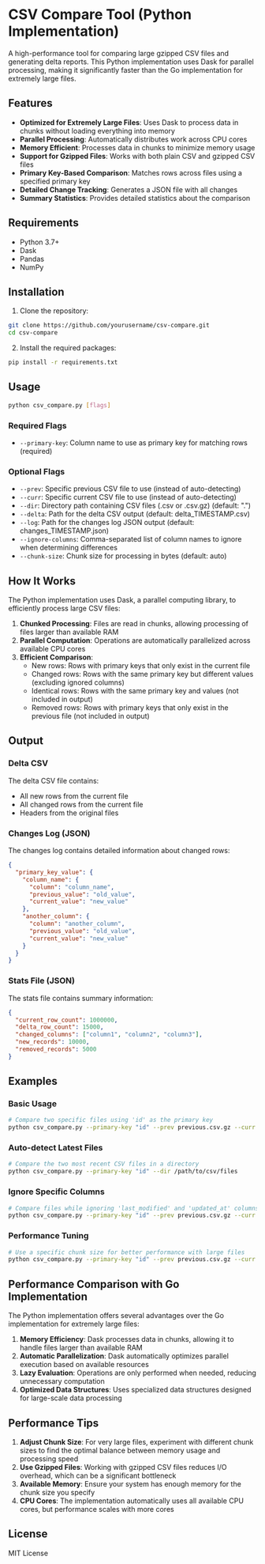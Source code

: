 # CSV Compare Tool (Python Implementation)

A high-performance tool for comparing large gzipped CSV files and generating delta reports. This Python implementation uses Dask for parallel processing, making it significantly faster than the Go implementation for extremely large files.

## Features

- **Optimized for Extremely Large Files**: Uses Dask to process data in chunks without loading everything into memory
- **Parallel Processing**: Automatically distributes work across CPU cores
- **Memory Efficient**: Processes data in chunks to minimize memory usage
- **Support for Gzipped Files**: Works with both plain CSV and gzipped CSV files
- **Primary Key-Based Comparison**: Matches rows across files using a specified primary key
- **Detailed Change Tracking**: Generates a JSON file with all changes
- **Summary Statistics**: Provides detailed statistics about the comparison

## Requirements

- Python 3.7+
- Dask
- Pandas
- NumPy

## Installation

1. Clone the repository:
```bash
git clone https://github.com/yourusername/csv-compare.git
cd csv-compare
```

2. Install the required packages:
```bash
pip install -r requirements.txt
```

## Usage

```bash
python csv_compare.py [flags]
```

### Required Flags

- `--primary-key`: Column name to use as primary key for matching rows (required)

### Optional Flags

- `--prev`: Specific previous CSV file to use (instead of auto-detecting)
- `--curr`: Specific current CSV file to use (instead of auto-detecting)
- `--dir`: Directory path containing CSV files (.csv or .csv.gz) (default: ".")
- `--delta`: Path for the delta CSV output (default: delta_TIMESTAMP.csv)
- `--log`: Path for the changes log JSON output (default: changes_TIMESTAMP.json)
- `--ignore-columns`: Comma-separated list of column names to ignore when determining differences
- `--chunk-size`: Chunk size for processing in bytes (default: auto)

## How It Works

The Python implementation uses Dask, a parallel computing library, to efficiently process large CSV files:

1. **Chunked Processing**: Files are read in chunks, allowing processing of files larger than available RAM
2. **Parallel Computation**: Operations are automatically parallelized across available CPU cores
3. **Efficient Comparison**: 
   - New rows: Rows with primary keys that only exist in the current file
   - Changed rows: Rows with the same primary key but different values (excluding ignored columns)
   - Identical rows: Rows with the same primary key and values (not included in output)
   - Removed rows: Rows with primary keys that only exist in the previous file (not included in output)

## Output

### Delta CSV

The delta CSV file contains:
- All new rows from the current file
- All changed rows from the current file
- Headers from the original files

### Changes Log (JSON)

The changes log contains detailed information about changed rows:
```json
{
  "primary_key_value": {
    "column_name": {
      "column": "column_name",
      "previous_value": "old_value",
      "current_value": "new_value"
    },
    "another_column": {
      "column": "another_column",
      "previous_value": "old_value",
      "current_value": "new_value"
    }
  }
}
```

### Stats File (JSON)

The stats file contains summary information:
```json
{
  "current_row_count": 1000000,
  "delta_row_count": 15000,
  "changed_columns": ["column1", "column2", "column3"],
  "new_records": 10000,
  "removed_records": 5000
}
```

## Examples

### Basic Usage

```bash
# Compare two specific files using 'id' as the primary key
python csv_compare.py --primary-key "id" --prev previous.csv.gz --curr current.csv.gz
```

### Auto-detect Latest Files

```bash
# Compare the two most recent CSV files in a directory
python csv_compare.py --primary-key "id" --dir /path/to/csv/files
```

### Ignore Specific Columns

```bash
# Compare files while ignoring 'last_modified' and 'updated_at' columns
python csv_compare.py --primary-key "id" --prev previous.csv.gz --curr current.csv.gz --ignore-columns "last_modified,updated_at"
```

### Performance Tuning

```bash
# Use a specific chunk size for better performance with large files
python csv_compare.py --primary-key "id" --prev previous.csv.gz --curr current.csv.gz --chunk-size 100000000
```

## Performance Comparison with Go Implementation

The Python implementation offers several advantages over the Go implementation for extremely large files:

1. **Memory Efficiency**: Dask processes data in chunks, allowing it to handle files larger than available RAM
2. **Automatic Parallelization**: Dask automatically optimizes parallel execution based on available resources
3. **Lazy Evaluation**: Operations are only performed when needed, reducing unnecessary computation
4. **Optimized Data Structures**: Uses specialized data structures designed for large-scale data processing

## Performance Tips

1. **Adjust Chunk Size**: For very large files, experiment with different chunk sizes to find the optimal balance between memory usage and processing speed
2. **Use Gzipped Files**: Working with gzipped CSV files reduces I/O overhead, which can be a significant bottleneck
3. **Available Memory**: Ensure your system has enough memory for the chunk size you specify
4. **CPU Cores**: The implementation automatically uses all available CPU cores, but performance scales with more cores

## License

MIT License
